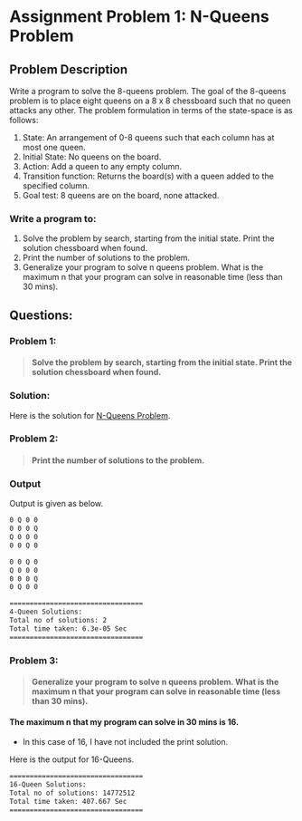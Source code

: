 # Assignment Problem 1: N-Queens Problem


## Problem Description

Write a program to solve the 8-queens problem. The goal of the 8-queens problem is to place eight queens on a 8 x 8 chessboard such that no queen attacks any other. The problem formulation in terms of the state-space is as follows:
1. State: An arrangement of 0-8 queens such that each column has at most one queen.
2. Initial State: No queens on the board.
3. Action: Add a queen to any empty column.
4. Transition function: Returns the board(s) with a queen added to the specified column.
5. Goal test: 8 queens are on the board, none attacked.
### Write a program to:
1. Solve the problem by search, starting from the initial state. Print the solution chessboard when found.
2. Print the number of solutions to the problem.
3. Generalize your program to solve n queens problem. What is the maximum n that your program can solve in reasonable time (less than 30 mins).


## Questions:
### Problem 1:
> #### Solve the problem by search, starting from the initial state. Print the solution chessboard when found.
### Solution:
Here is the solution for [N-Queens Problem](N-Queen.cpp).

### Problem 2:
> #### Print the number of solutions to the problem.

### Output
Output is given as below.
```bash
0 Q 0 0 
0 0 0 Q 
Q 0 0 0 
0 0 Q 0 

0 0 Q 0 
Q 0 0 0 
0 0 0 Q 
0 Q 0 0 

=================================
4-Queen Solutions:
Total no of solutions: 2
Total time taken: 6.3e-05 Sec
=================================
```
### Problem 3:
> #### Generalize your program to solve n queens problem. What is the maximum n that your program can solve in reasonable time (less than 30 mins).


#### The maximum n that my program can solve in 30 mins is 16.
- In this case of 16, I have not included the print solution.

Here is the output for 16-Queens.
```bash
=================================
16-Queen Solutions:
Total no of solutions: 14772512
Total time taken: 407.667 Sec
=================================
```